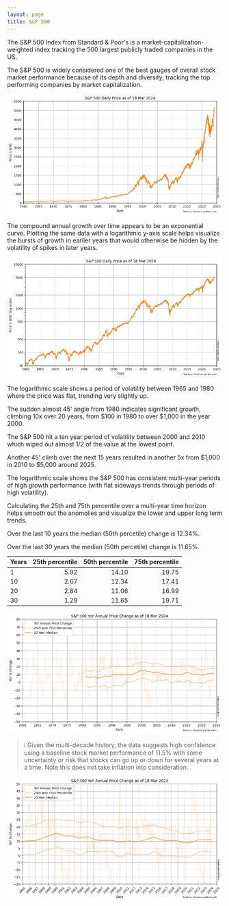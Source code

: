 ```yaml
---
layout: page
title: S&P 500
---
```


The S&P 500 Index from Standard & Poor's is a market-capitalization-weighted index tracking the 500 largest publicly traded companies in the US. 

The S&P 500 is widely considered one of the best gauges of overall stock market performance because of its depth and diversity, tracking the top performing companies by market capitalization.


    
![png](images/spx-prices_5_0.png)
    


The compound annual growth over time appears to be an exponential curve. Plotting the same data with a logarithmic y-axis scale helps visualize the bursts of growth in earlier years that would otherwise be hidden by the volatility of spikes in later years.


    
![png](images/spx-prices_7_0.png)
    


The logarithmic scale shows a period of volatility between 1965 and 1980 where the price was flat, trending very slightly up.

The sudden almost 45' angle from 1980 indicates significant growth, climbing 10x over 20 years, from $100 in 1980 to over $1,000 in the year 2000. 

The S&P 500 hit a ten year period of volatility between 2000 and 2010 which wiped out almost 1/2 of the value at the lowest point.

Another 45' climb over the next 15 years resulted in another 5x from $1,000 in 2010 to $5,000 around 2025.

The logarithmic scale shows the S&P 500 has consistent multi-year periods of high growth performance (with flat sideways trends through periods of high volatility).




Calculating the 25th and 75th percentile over a multi-year time horizon helps smooth out the anomolies and visualize the lower and upper long term trends.





Over the last 10 years the median (50th percetile) change is 12.34%.

Over the last 30 years the median (50th percetile) change is 11.65%.

| Years | 25th percentile | 50th percentile | 75th percentile |
|-------|-----:|-----:|-----:|
| 1     | 5.92 | 14.10 | 19.75 |
| 10    | 2.67 | 12.34 | 17.41 |
| 20    | 2.84 | 11.06 | 16.99 |
| 30    | 1.29 | 11.65 | 19.71 |





    
![png](images/spx-prices_13_0.png)
    


> ℹ Given the multi-decade history, the data suggests high confidence using a baseline stock market performance of 11.5% with some uncertainty or risk that stocks can go up or down for several years at a time. Note this does not take inflation into consideration.


    
![png](images/spx-prices_15_0.png)
    


